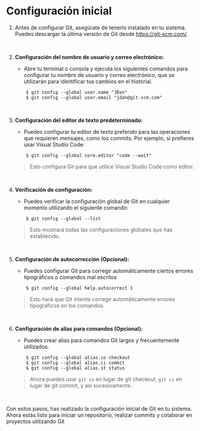 Configuración inicial
===

1. Antes de configurar Git, asegúrate de tenerlo instalado en tu sistema. Puedes descargar la última versión de Git desde https://git-scm.com/.

<br>

2. **Configuración del nombre de usuario y correo electrónico:**
    - Abre tu terminal o consola y ejecuta los siguientes comandos para configurar tu nombre de usuario y correo electrónico, que se utilizarán para identificar tus cambios en el historial.

    ```shell
        $ git config --global user.name "JDan"
        $ git config --global user.email "jdan@git-scm.com"
    ```

<br>

3. **Configuración del editor de texto predeterminado:**
    - Puedes configurar tu editor de texto preferido para las operaciones que requieren mensajes, como los commits. Por ejemplo, si prefieres usar Visual Studio Code:

    ```shell
        $ git config --global core.editor "code --wait"
    ```
    > Esto configura Git para que utilice Visual Studio Code como editor.

<br>

4. **Verificación de configuración:**
    - Puedes verificar la configuración global de Git en cualquier momento utilizando el siguiente comando:

    ```shell
        $ git config --global --list
    ```
    > Esto mostrará todas las configuraciones globales que has establecido.

<br>

5. **Configuración de autocorrección (Opcional):**
    - Puedes configurar Git para corregir automáticamente ciertos errores tipográficos o comandos mal escritos

    ```shell
        $ git config --global help.autocorrect 1
    ```
    > Esto hará que Git intente corregir automáticamente errores tipográficos en los comandos.

<br>

6. **Configuración de alias para comandos (Opcional):**
    - Puedes crear alias para comandos Git largos y frecuentemente utilizados.

    ```shell
        $ git config --global alias.co checkout
        $ git config --global alias.ci commit
        $ git config --global alias.st status
    ```
    > Ahora puedes usar `git co` en lugar de git checkout, `git ci` en lugar de git commit, y así sucesivamente.

<br>

Con estos pasos, has realizado la configuración inicial de Git en tu sistema. Ahora estás listo para iniciar un repositorio, realizar commits y colaborar en proyectos utilizando Git
